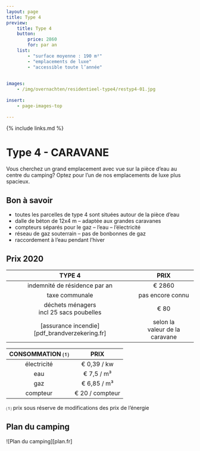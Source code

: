 ```yaml
---
layout: page
title: Type 4
preview: 
    title: Type 4
    button:
        price: 2860
        for: par an
    list:
        - "surface moyenne : 190 m²"
        - "emplacements de luxe"
        - "accessible toute l’année"
        
        
images:
    - /img/overnachten/residentieel-type4/restyp4-01.jpg
    
insert:
    - page-images-top
    
---
```


{% include links.md %}

# Type 4 - CARAVANE

Vous cherchez un grand emplacement avec vue sur la pièce d’eau au centre du camping? Optez pour l’un de nos emplacements de luxe plus spacieux.

## Bon à savoir

- toutes les parcelles de type 4 sont situées autour de la pièce d’eau
- dalle de béton de 12x4 m – adaptée aux grandes caravanes
- compteurs séparés pour le gaz – l’eau – l’électricité
- réseau de gaz souterrain – pas de bonbonnes de gaz
- raccordement à l’eau pendant l’hiver


## Prix 2020

TYPE 4                |PRIX           |
:--------------------:|:--------------:|
indemnité de résidence par an |€ 2860            
taxe communale                |pas encore connu
déchets ménagers<br>incl 25 sacs poubelles<br> | € 80   
[assurance incendie][pdf_brandverzekering.fr]     |selon la<br>valeur de la caravane

CONSOMMATION ⑴           |PRIX          |
:--------------------:|:-------------:|
électricité           | € 0,39 / kw        
eau                   | € 7,5 / m³
gaz                   | € 6,85 / m³       
compteur              | € 20 / compteur      

⑴ prix sous réserve de modifications des prix de l’énergie

## Plan du camping

![Plan du camping][plan.fr]

